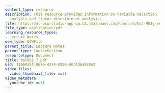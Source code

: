 ```yaml
---
content_type: resource
description: This resource provides information on variable selection, principal components
  analysis and linear discriminant analysis.
file: https://ol-ocw-studio-app-qa.s3.amazonaws.com/courses/hst-951j-medical-decision-support-fall-2005/11668a5f867641748200d0bfd6a889a3_hst951_7.pdf
file_type: application/pdf
learning_resource_types:
- Lecture Notes
ocw_type: OCWFile
parent_title: Lecture Notes
parent_type: CourseSection
resourcetype: Document
title: hst951_7.pdf
uid: 11668a5f-8676-4174-8200-d0bfd6a889a3
video_files:
  video_thumbnail_file: null
video_metadata:
  youtube_id: null
---
```

